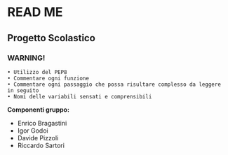 # READ ME

## Progetto Scolastico

### WARNING!
    • Utilizzo del PEP8
    • Commentare ogni funzione
    • Commentare ogni passaggio che possa risultare complesso da leggere in seguito
    • Nomi delle variabili sensati e comprensibili

**Componenti gruppo:**
- Enrico Bragastini
- Igor Godoi
- Davide Pizzoli
- Riccardo Sartori
